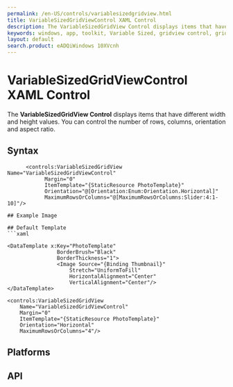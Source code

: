 ```yaml
---
permalink: /en-US/controls/variablesizedgridview.html
title: VariableSizedGridViewControl XAML Control
description: The VariableSizedGridView Control displays items that have different width and height values
keywords: windows, app, toolkit, Variable Sized, gridview control, grid view, VariableSizedGridView, XAML, UWP, ratio
layout: default
search.product: eADQiWindows 10XVcnh
---
```


#  VariableSizedGridViewControl XAML Control
The **VariableSizedGridView Control** displays items that have different width and height values. 
You can control the number of rows, columns, orientation and aspect ratio. 

## Syntax
```xaml
      <controls:VariableSizedGridView   Name="VariableSizedGridViewControl"
            Margin="0"
            ItemTemplate="{StaticResource PhotoTemplate}"
            Orientation="@[Orientation:Enum:Orientation.Horizontal]"
            MaximumRowsOrColumns="@[MaximumRowsOrColumns:Slider:4:1-10]"/> 

## Example Image

## Default Template
```xaml

<DataTemplate x:Key="PhotoTemplate"
                BorderBrush="Black"
                BorderThickness="1">
                <Image Source="{Binding Thumbnail}"
                    Stretch="UniformToFill"
                    HorizontalAlignment="Center"
            		VerticalAlignment="Center"/>
</DataTemplate>

<controls:VariableSizedGridView
    Name="VariableSizedGridViewControl"
    Margin="0"
    ItemTemplate="{StaticResource PhotoTemplate}"
    Orientation="Horizontal"
    MaximumRowsOrColumns="4"/>          

```

## Platforms 


## API
